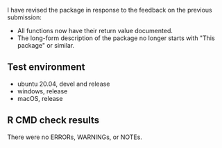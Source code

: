 I have revised the package in response to the feedback on the previous submission:
- All functions now have their return value documented.
- The long-form description of the package no longer starts with "This package" or similar.

## Test environment
* ubuntu 20.04, devel and release
* windows, release
* macOS, release

## R CMD check results
There were no ERRORs, WARNINGs, or NOTEs.
